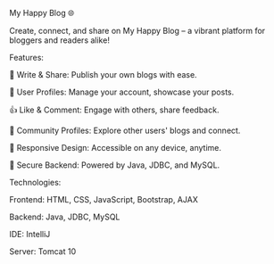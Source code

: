 My Happy Blog 🌐

Create, connect, and share on My Happy Blog – a vibrant platform for bloggers and readers alike!

Features:

📝 Write & Share: Publish your own blogs with ease.

👤 User Profiles: Manage your account, showcase your posts.

👍 Like & Comment: Engage with others, share feedback.

👥 Community Profiles: Explore other users' blogs and connect.

📱 Responsive Design: Accessible on any device, anytime. 

🔐 Secure Backend: Powered by Java, JDBC, and MySQL.

Technologies:

Frontend: HTML, CSS, JavaScript, Bootstrap, AJAX

Backend: Java, JDBC, MySQL

IDE: IntelliJ

Server: Tomcat 10
